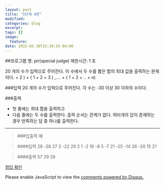 ```yaml
---
layout: post
title: "5단계 4번"
modified:
categories: blog
excerpt:
tags: []
image:
  feature:
date: 2015-05-30T15:39:55-04:00
---
```


##프로그램 명: pir(special judge) 
제한시간: 1 초

20 개의 수가 입력으로 주어진다. 이 수에서 두 수를 뽑은 합의 최대 값을 출력하는 문제이다. + 2 ) + ( 1 + 2 + 3 ) ,.... + ( 1 + 2 + .. + n) 

###입력
20 개의 수가 입력으로 주어진다. 각 수는 -30 이상 30 이하의 수이다. 

###출력
- 첫 줄에는 최대 합을 출력하고 
- 다음 줄에는 두 수를 출력한다. 출력 순서는 관계가 없다. 
여러개의 답이 존재하는 경우 만족하는 답 중 하나를 출력한다. 

-------
> ###입출력 예

> ####입력
28 -28 27 3 -22 29 2 1 -2 16 -8 5 -7 21 -25 -14 26 -20 15 21

> ####출력
57
29 28

[정답 확인]

[정답 확인]:  http://183.106.113.109/judgeonline/showmessage.php?pname=pir

<div id="disqus_thread"></div>
<script type="text/javascript">
    /* * * CONFIGURATION VARIABLES * * */
    var disqus_shortname = 'junyoung0225';
    
    /* * * DON'T EDIT BELOW THIS LINE * * */
    (function() {
        var dsq = document.createElement('script'); dsq.type = 'text/javascript'; dsq.async = true;
        dsq.src = '//' + disqus_shortname + '.disqus.com/embed.js';
        (document.getElementsByTagName('head')[0] || document.getElementsByTagName('body')[0]).appendChild(dsq);
    })();
</script>
<noscript>Please enable JavaScript to view the <a href="https://disqus.com/?ref_noscript" rel="nofollow">comments powered by Disqus.</a></noscript>
